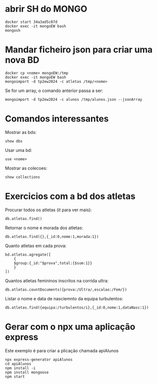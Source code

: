 # abrir SH do MONGO
~~~
docker start 34a3ad5c07d
docker exec -it mongoEW bash
mongosh
~~~

# Mandar ficheiro json para criar uma nova BD
~~~
docker cp <nome> mongoEW:/tmp
docker exec -it mongoEW bash
mongoimport -d tp2ew2024 -c atletas /tmp/<nome>
~~~
Se for um array, o comando anterior passa a ser:
~~~
mongoimport -d tp2ew2024 -c alunos /tmp/alunos.json --jsonArray
~~~

# Comandos interessantes
Mostrar as bds:
~~~
show dbs
~~~
Usar uma bd:
~~~
use <nome>
~~~
Mostrar as colecoes:
~~~
show collections
~~~

# Exercicios com a bd dos atletas
Procurar todos os atletas (it para ver mais):
~~~
db.atletas.find() 
~~~

Retornar o nome e morada dos atletas:
~~~
db.atletas.find({},{_id:0,nome:1,morada:1})
~~~

Quanto atletas em cada prova:
~~~
bd.atletas.agregate([
	{
	$group:{_id:"$prova",total:{$sum:1}}
	}
])
~~~

Quantos atletas femininos inscritos na corrida ultra:
~~~
db.atletas.countDocuments({prova:/Ultra/,escalao:/Fem/})
~~~

Listar o nome e data de nasciemnto da equipa turbulentos:
~~~
db.atletas.find({equipa:/turbulentos/i},{_id:0,nome:1,dataNasc:1})
~~~

# Gerar com o npx uma aplicação express
Este exemplo é para criar a plicação chamada apiAlunos
~~~
npx express-generator apiAlunos
cd apiAlunos
npm install -i
npm install mongoose
npm start
~~~